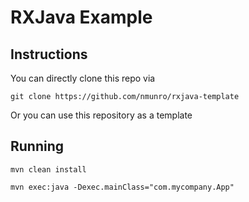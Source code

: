 # RXJava Example

## Instructions

You can directly clone this repo via

`git clone https://github.com/nmunro/rxjava-template`

Or you can use this repository as a template

## Running

`mvn clean install`

`mvn exec:java -Dexec.mainClass="com.mycompany.App"`


